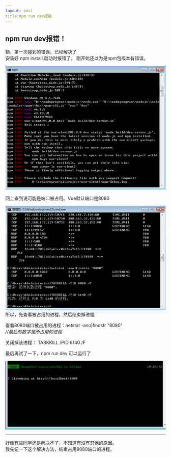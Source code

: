 ```yaml
---
layout: post
title:npm run dev报错
---
```


## npm run dev报错！  

额，第一次碰到的错误，已经解决了    
安装好 npm install,启动时报错了。 刚开始还以为是npm包版本有错误。

![Alt text](../images/2017-07-17_192734.png)

网上查到说可能是端口被占用。Vue默认端口是8080   

![Alt text](../images/2017-07-17_192624.png)  
所以，先查看被占用的进程，然后结束掉进程  
  
  查看8080端口被占用的进程：netstat -ano|findstr "8080"  
*//最后的数字是所占用的进程*  
  
  关闭掉该进程： TASKKILL /PID 6140 /F

最后再试了一下，npm run dev 可以运行了  

![Alt text](../images/2017-07-17_194102.png)

---
好像有些同学还是解决不了，不知道有没有其他的原因。  
我先记一下这个解决方法，结束占用8080端口的进程。
